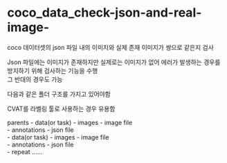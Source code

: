 # coco_data_check-json-and-real-image-  
coco 데이터셋의 json 파일 내의 이미지와 실제 존재 이미지가 쌍으로 같은지 검사  
  
Json 파일에는 이미지가 존재하지만 실제로는 이미지가 없어 에러가 발생하는 경우를 방지하기 위해 검사하는 기능을 수행  
그 반대의 경우도 가능  
  
다음과 같은 폴더 구조를 가지고 있어야함  

CVAT를 라벨링 툴로 사용하는 경우 유용함
  
parents - data(or task) - images - image file  
               - annotations - json file  
        - data(or task) - images - image file  
               - annotations - json file  
        - repeat ......  
  

